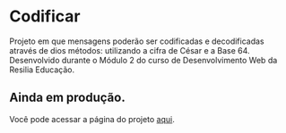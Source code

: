 # Codificar
Projeto em que mensagens poderão ser codificadas e decodificadas através de dios métodos: utilizando a cifra de César e a Base 64. <br>
Desenvolvido durante o Módulo 2 do curso de Desenvolvimento Web da Resilia Educação. <br>
## Ainda em produção.

Você pode acessar a página do projeto [aqui](https://letxns.github.io/codificar/).